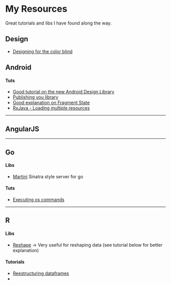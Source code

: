 # My Resources
Great tutorials and libs I have found along the way.

## Design
* [Designing for the color blind](https://medium.com/@aaron10buuren/designing-for-and-with-color-blindness-48392aab3d87)


## Android

#### Tuts
* [Good tutorial on the new Android Design Library](http://inthecheesefactory.com/blog)
* [Publishing you library](http://inthecheesefactory.com/blog/how-to-upload-library-to-jcenter-maven-central-as-dependency/en)
* [Good explanation on Fragment State](http://inthecheesefactory.com/blog/fragment-state-saving-best-practices/en)
* [RxJava - Loading multiple resources](http://blog.danlew.net/2015/06/22/loading-data-from-multiple-sources-with-rxjava/)

----------------------
## AngularJS
----------------------
## Go

#### Libs
* [Martini](https://github.com/go-martini/martini) Sinatra style server for go

#### Tuts
* [Executing os commands](http://www.darrencoxall.com/golang/executing-commands-in-go/)
 

----------------------
## R

#### Libs
* [Reshape](https://github.com/hadley/reshape) -> Very useful for reshaping data (see tutorial below for better explanation)

#### Tutorials
* [Reestructuring dataframes](http://www.r-statistics.com/2012/01/aggregation-and-restructuring-data-from-r-in-action/)
* 


